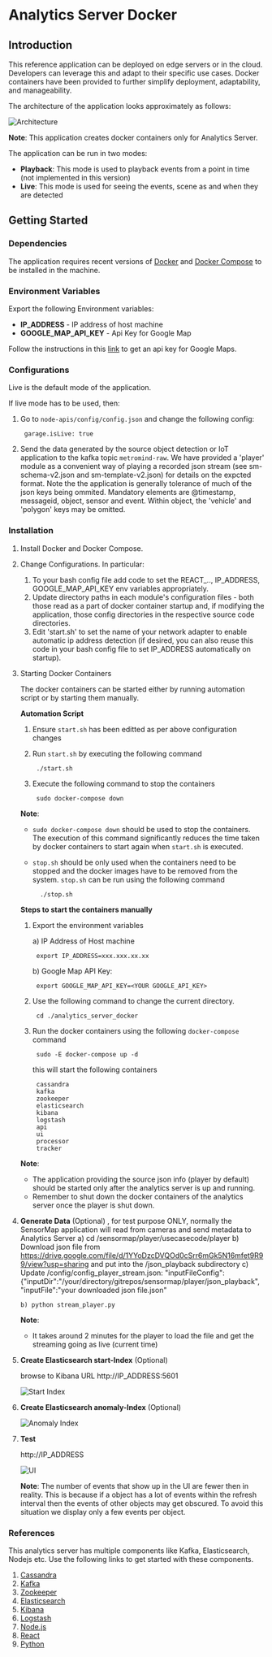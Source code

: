 # Analytics Server Docker

## Introduction

This reference application can be deployed on edge servers or in the cloud. 
Developers can leverage this and adapt to their specific use cases. Docker containers have been provided to further simplify deployment, adaptability, and manageability.

The architecture of the application looks approximately as follows:

![Architecture](readme-images/architecture_sensormap.png?raw=true "Architecture")

**Note**: This application creates docker containers only for Analytics Server.

The application can be run in two modes:
+ **Playback**: This mode is used to playback events from a point in time (not implemented in this version)
+ **Live**: This mode is used for seeing the events, scene as and when they are detected

## Getting Started

### Dependencies

The application requires recent versions of [Docker](https://docs.docker.com/install/linux/docker-ce/ubuntu/) and [Docker Compose](https://docs.docker.com/compose/install/#install-compose) to be installed in the machine.

### Environment Variables

Export the following Environment variables:
+ **IP_ADDRESS** - IP address of host machine
+ **GOOGLE_MAP_API_KEY** - Api Key for Google Map

Follow the instructions in this [link](https://developers.google.com/maps/documentation/javascript/get-api-key) to get an api key for Google Maps.

### Configurations

Live is the default mode of the application.

If live mode has to be used, then:
    
1. Go to `node-apis/config/config.json` and change the following config:

        garage.isLive: true

2. Send the data generated by the source object detection or IoT application to the kafka topic `metromind-raw`. We have provided a 'player' module as a convenient way of playing a recorded json stream (see sm-schema-v2.json and sm-template-v2.json) for details on the expcted format. Note the the application is generally tolerance of much of the json keys being ommited. Mandatory elements are @timestamp, messageid, object, sensor and event. Within object, the 'vehicle' and 'polygon' keys may be omitted. 

### Installation

1. Install Docker and Docker Compose.

2. Change Configurations. In particular:

    1. To your bash config file add code to set the REACT_.., IP_ADDRESS, GOOGLE_MAP_API_KEY env variables appropriately.
    2. Update directory paths in each module's configuration files - both those read as a part of docker container startup and, if modifying the application, those config directories in the respective source code directories.
    3. Edit 'start.sh' to set the name of your network adapter to enable automatic ip address detection (if desired, you can also reuse this code in your bash config file to set IP_ADDRESS automatically on startup). 

3. Starting Docker Containers

    The docker containers can be started either by running automation script or by starting them manually.

    **Automation Script**

    1. Ensure `start.sh` has been editted as per above configuration changes
    
    2. Run `start.sh` by executing the following command
    
            ./start.sh
    
    3. Execute the following command to stop the containers
    
            sudo docker-compose down
    
    **Note**:
    + `sudo docker-compose down` should be used to stop the containers. The execution of this command significantly reduces the time taken by docker containers to start again when `start.sh` is executed.
    + `stop.sh` should be only used when the containers need to be stopped and the docker images have to be removed from the system. `stop.sh` can be run using the following command
    
            ./stop.sh
    
    **Steps to start the containers manually**
        
    1. Export the environment variables

        a) IP Address of Host machine
        
            export IP_ADDRESS=xxx.xxx.xx.xx

        b) Google Map API Key:
    
            export GOOGLE_MAP_API_KEY=<YOUR GOOGLE_API_KEY>
    
    2. Use the following command to change the current directory.

            cd ./analytics_server_docker
         
    3. Run the docker containers using the following `docker-compose` command
    
            sudo -E docker-compose up -d

       this will start the following containers

            cassandra
            kafka
            zookeeper
            elasticsearch
            kibana
            logstash
            api
            ui
            processor
            tracker

    
    **Note**:
    + The application providing the source json info (player by default) should be started only after the analytics server is up and running.
    + Remember to shut down the docker containers of the analytics server once the player is shut down.


5.  **Generate Data** (Optional) , for test purpose ONLY, normally the SensorMap application will read from cameras and send metadata to Analytics Server 
        a) cd /sensormap/player/usecasecode/player
        b) Download json file from https://drive.google.com/file/d/1YYoDzcDVQOd0cSrr6mGk5N16mfet9R99/view?usp=sharing and put into the /json_playback subdirectory
        c) Update /config/config_player_stream.json:
             "inputFileConfig": {"inputDir":"/your/directory/gitrepos/sensormap/player/json_playback",
                                 "inputFile":"your downloaded json file.json"
 
        b) python stream_player.py

    **Note**: 
    + It takes around 2 minutes for the player to load the file and get the streaming going as live (current time)
                
6. **Create Elasticsearch start-Index** (Optional)

    browse to Kibana URL http://IP_ADDRESS:5601

     ![Start Index](readme-images/index-creation-1.png?raw=true "Start Index")


7. **Create Elasticsearch anomaly-Index** (Optional)

    ![Anomaly Index](readme-images/index-creation-2.png?raw=true "Anomaly Index")


8. **Test**
    
    http://IP_ADDRESS
    
    ![UI](readme-images/sensormap_full.png?raw=true "UI")    

    **Note**: The number of events that show up in the UI are fewer then in reality. This is because if a object has a lot of events within the refresh interval then the events of other objects may get obscured. To avoid this situation we display only a few events per object.
    
### References

This analytics server has multiple components like Kafka, Elasticsearch, Nodejs etc. Use the following links to get started with these components.

1. [Cassandra](http://cassandra.apache.org/doc/latest/getting_started/)
2. [Kafka](https://kafka.apache.org/intro)
3. [Zookeeper](https://zookeeper.apache.org/)
5. [Elasticsearch](https://www.elastic.co/guide/en/elasticsearch/reference/6.4/getting-started.html)
6. [Kibana](https://www.elastic.co/guide/en/kibana/6.4/getting-started.html)
7. [Logstash](https://www.elastic.co/guide/en/logstash/6.4/getting-started-with-logstash.html)
8. [Node.js](https://nodejs.org/en/docs/guides/getting-started-guide/)
9. [React](https://reactjs.org/docs/getting-started.html)
10. [Python](https://docs.python.org/3/tutorial/)
